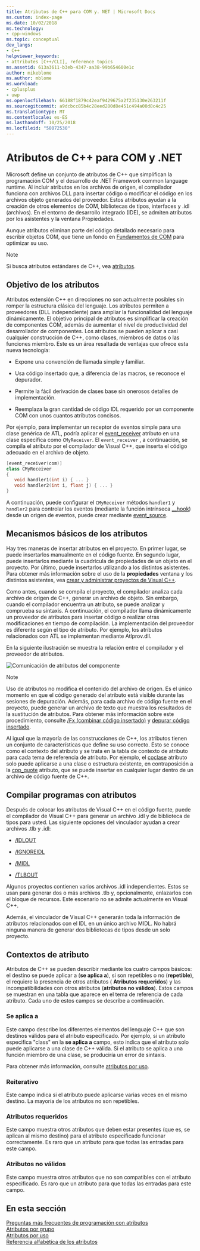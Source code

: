 ```yaml
---
title: Atributos de C++ para COM y. NET | Microsoft Docs
ms.custom: index-page
ms.date: 10/02/2018
ms.technology:
- cpp-windows
ms.topic: conceptual
dev_langs:
- C++
helpviewer_keywords:
- attributes [C++/CLI], reference topics
ms.assetid: 613a3611-b3eb-4347-aa38-99b654600e1c
author: mikeblome
ms.author: mblome
ms.workload:
- cplusplus
- uwp
ms.openlocfilehash: 66188f1879c42eaf9429675a2f235130e263211f
ms.sourcegitcommit: a9dcbcc85b4c28eed280d8e451c494a00d8c4c25
ms.translationtype: MT
ms.contentlocale: es-ES
ms.lasthandoff: 10/25/2018
ms.locfileid: "50072530"
---
```

# <a name="c-attributes-for-com-and-net"></a>Atributos de C++ para COM y .NET

Microsoft define un conjunto de atributos de C++ que simplifican la programación COM y el desarrollo de .NET Framework common language runtime. Al incluir atributos en los archivos de origen, el compilador funciona con archivos DLL para insertar código o modificar el código en los archivos objeto generados del proveedor. Estos atributos ayudan a la creación de otros elementos de COM, bibliotecas de tipos, interfaces y .idl (archivos). En el entorno de desarrollo integrado (IDE), se admiten atributos por los asistentes y la ventana Propiedades.

Aunque atributos eliminan parte del código detallado necesario para escribir objetos COM, que tiene un fondo en [Fundamentos de COM](/windows/desktop/com/the-component-object-model) para optimizar su uso.

> [!NOTE]
> Si busca atributos estándares de C++, vea [atributos](../../cpp/attributes.md).

## <a name="purpose-of-attributes"></a>Objetivo de los atributos

Atributos extensión C++ en direcciones no son actualmente posibles sin romper la estructura clásica del lenguaje. Los atributos permiten a proveedores (DLL independiente) para ampliar la funcionalidad del lenguaje dinámicamente. El objetivo principal de atributos es simplificar la creación de componentes COM, además de aumentar el nivel de productividad del desarrollador de componentes. Los atributos se pueden aplicar a casi cualquier construcción de C++, como clases, miembros de datos o las funciones miembro. Este es un área resaltada de ventajas que ofrece esta nueva tecnología:

- Expone una convención de llamada simple y familiar.

- Usa código insertado que, a diferencia de las macros, se reconoce el depurador.

- Permite la fácil derivación de clases base sin onerosos detalles de implementación.

- Reemplaza la gran cantidad de código IDL requerido por un componente COM con unos cuantos atributos concisos.

Por ejemplo, para implementar un receptor de eventos simple para una clase genérica de ATL, podría aplicar el [event_receiver](event-receiver.md) atributo en una clase específica como `CMyReceiver`. El `event_receiver` , a continuación, se compila el atributo por el compilador de Visual C++, que inserta el código adecuado en el archivo de objeto.

```cpp
[event_receiver(com)]
class CMyReceiver
{
   void handler1(int i) { ... }
   void handler2(int i, float j) { ... }
}
```

A continuación, puede configurar el `CMyReceiver` métodos `handler1` y `handler2` para controlar los eventos (mediante la función intrínseca [__hook](../../cpp/hook.md)) desde un origen de eventos, puede crear mediante [event_source](event-source.md).

## <a name="basic-mechanics-of-attributes"></a>Mecanismos básicos de los atributos

Hay tres maneras de insertar atributos en el proyecto. En primer lugar, se puede insertarlos manualmente en el código fuente. En segundo lugar, puede insertarlos mediante la cuadrícula de propiedades de un objeto en el proyecto. Por último, puede insertarlos utilizando a los distintos asistentes. Para obtener más información sobre el uso de la **propiedades** ventana y los distintos asistentes, vea [crear y administrar proyectos de Visual C++](../../ide/creating-and-managing-visual-cpp-projects.md).

Como antes, cuando se compila el proyecto, el compilador analiza cada archivo de origen de C++, generar un archivo de objeto. Sin embargo, cuando el compilador encuentra un atributo, se puede analizar y comprueba su sintaxis. A continuación, el compilador llama dinámicamente un proveedor de atributos para insertar código o realizar otras modificaciones en tiempo de compilación. La implementación del proveedor es diferente según el tipo de atributo. Por ejemplo, los atributos relacionados con ATL se implementan mediante Atlprov.dll.

En la siguiente ilustración se muestra la relación entre el compilador y el proveedor de atributos.

![Comunicación de atributos del componente](../media/vccompattrcomm.gif "vcCompAttrComm")

> [!NOTE]
> Uso de atributos no modifica el contenido del archivo de origen. Es el único momento en que el código generado del atributo está visible durante las sesiones de depuración. Además, para cada archivo de código fuente en el proyecto, puede generar un archivo de texto que muestra los resultados de la sustitución de atributos. Para obtener más información sobre este procedimiento, consulte [/Fx (combinar código insertado)](../../build/reference/fx-merge-injected-code.md) y [depurar código insertado](/visualstudio/debugger/how-to-debug-injected-code).

Al igual que la mayoría de las construcciones de C++, los atributos tienen un conjunto de características que define su uso correcto. Esto se conoce como el contexto del atributo y se trata en la tabla de contexto de atributo para cada tema de referencia de atributo. Por ejemplo, el [coclase](coclass.md) atributo solo puede aplicarse a una clase o estructura existente, en contraposición a la [cpp_quote](cpp-quote.md) atributo, que se puede insertar en cualquier lugar dentro de un archivo de código fuente de C++.

## <a name="building-an-attributed-program"></a>Compilar programas con atributos

Después de colocar los atributos de Visual C++ en el código fuente, puede el compilador de Visual C++ para generar un archivo .idl y de biblioteca de tipos para usted. Las siguiente opciones del vinculador ayudan a crear archivos .tlb y .idl:

- [/IDLOUT](../../build/reference/idlout-name-midl-output-files.md)

- [/IGNOREIDL](../../build/reference/ignoreidl-don-t-process-attributes-into-midl.md)

- [/MIDL](../../build/reference/midl-specify-midl-command-line-options.md)

- [/TLBOUT](../../build/reference/tlbout-name-dot-tlb-file.md)

Algunos proyectos contienen varios archivos .idl independientes. Estos se usan para generar dos o más archivos .tlb y, opcionalmente, enlazarlos con el bloque de recursos. Este escenario no se admite actualmente en Visual C++.

Además, el vinculador de Visual C++ generarán toda la información de atributos relacionados con el IDL en un único archivo MIDL. No habrá ninguna manera de generar dos bibliotecas de tipos desde un solo proyecto.

## <a name="contexts"></a> Contextos de atributo

Atributos de C++ se pueden describir mediante los cuatro campos básicos: el destino se puede aplicar a (**se aplica a**), si son repetibles o no (**repetible**), el requiere la presencia de otros atributos ( **Atributos requeridos**) y las incompatibilidades con otros atributos (**atributos no válidos**). Estos campos se muestran en una tabla que aparece en el tema de referencia de cada atributo. Cada uno de estos campos se describe a continuación.

### <a name="applies-to"></a>Se aplica a

Este campo describe los diferentes elementos del lenguaje C++ que son destinos válidos para el atributo especificado. Por ejemplo, si un atributo especifica "class" en la **se aplica a** campo, esto indica que el atributo solo puede aplicarse a una clase de C++ válida. Si el atributo se aplica a una función miembro de una clase, se produciría un error de sintaxis.

Para obtener más información, consulte [atributos por uso](attributes-by-usage.md).

### <a name="repeatable"></a>Reiterativo

Este campo indica si el atributo puede aplicarse varias veces en el mismo destino. La mayoría de los atributos no son repetibles.

### <a name="required-attributes"></a>Atributos requeridos

Este campo muestra otros atributos que deben estar presentes (que es, se aplican al mismo destino) para el atributo especificado funcionar correctamente. Es raro que un atributo para que todas las entradas para este campo.

### <a name="invalid-attributes"></a>Atributos no válidos

Este campo muestra otros atributos que no son compatibles con el atributo especificado. Es raro que un atributo para que todas las entradas para este campo.

## <a name="in-this-section"></a>En esta sección

[Preguntas más frecuentes de programación con atributos](attribute-programming-faq.md)<br/>
[Atributos por grupo](attributes-by-group.md)<br/>
[Atributos por uso](attributes-by-usage.md)<br/>
[Referencia alfabética de los atributos](attributes-alphabetical-reference.md)